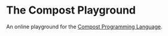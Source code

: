 # The Compost Playground

An online playground for the [Compost Programming Language](https://github.com/sytzez/compost).
